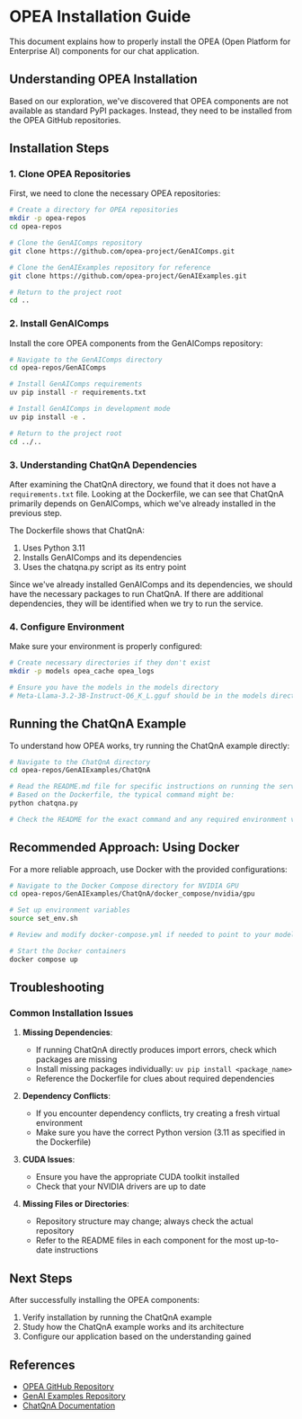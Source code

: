 # OPEA Installation Guide

This document explains how to properly install the OPEA (Open Platform for Enterprise AI) components for our chat application.

## Understanding OPEA Installation

Based on our exploration, we've discovered that OPEA components are not available as standard PyPI packages. Instead, they need to be installed from the OPEA GitHub repositories.

## Installation Steps

### 1. Clone OPEA Repositories

First, we need to clone the necessary OPEA repositories:

```bash
# Create a directory for OPEA repositories
mkdir -p opea-repos
cd opea-repos

# Clone the GenAIComps repository
git clone https://github.com/opea-project/GenAIComps.git

# Clone the GenAIExamples repository for reference
git clone https://github.com/opea-project/GenAIExamples.git

# Return to the project root
cd ..
```

### 2. Install GenAIComps

Install the core OPEA components from the GenAIComps repository:

```bash
# Navigate to the GenAIComps directory
cd opea-repos/GenAIComps

# Install GenAIComps requirements
uv pip install -r requirements.txt

# Install GenAIComps in development mode
uv pip install -e .

# Return to the project root
cd ../..
```

### 3. Understanding ChatQnA Dependencies

After examining the ChatQnA directory, we found that it does not have a `requirements.txt` file. Looking at the Dockerfile, we can see that ChatQnA primarily depends on GenAIComps, which we've already installed in the previous step.

The Dockerfile shows that ChatQnA:
1. Uses Python 3.11
2. Installs GenAIComps and its dependencies
3. Uses the chatqna.py script as its entry point

Since we've already installed GenAIComps and its dependencies, we should have the necessary packages to run ChatQnA. If there are additional dependencies, they will be identified when we try to run the service.

### 4. Configure Environment

Make sure your environment is properly configured:

```bash
# Create necessary directories if they don't exist
mkdir -p models opea_cache opea_logs

# Ensure you have the models in the models directory
# Meta-Llama-3.2-3B-Instruct-Q6_K_L.gguf should be in the models directory
```

## Running the ChatQnA Example

To understand how OPEA works, try running the ChatQnA example directly:

```bash
# Navigate to the ChatQnA directory
cd opea-repos/GenAIExamples/ChatQnA

# Read the README.md file for specific instructions on running the service
# Based on the Dockerfile, the typical command might be:
python chatqna.py

# Check the README for the exact command and any required environment variables
```

## Recommended Approach: Using Docker

For a more reliable approach, use Docker with the provided configurations:

```bash
# Navigate to the Docker Compose directory for NVIDIA GPU
cd opea-repos/GenAIExamples/ChatQnA/docker_compose/nvidia/gpu

# Set up environment variables
source set_env.sh

# Review and modify docker-compose.yml if needed to point to your models

# Start the Docker containers
docker compose up
```

## Troubleshooting

### Common Installation Issues

1. **Missing Dependencies**:
   - If running ChatQnA directly produces import errors, check which packages are missing
   - Install missing packages individually: `uv pip install <package_name>`
   - Reference the Dockerfile for clues about required dependencies

2. **Dependency Conflicts**:
   - If you encounter dependency conflicts, try creating a fresh virtual environment
   - Make sure you have the correct Python version (3.11 as specified in the Dockerfile)

3. **CUDA Issues**:
   - Ensure you have the appropriate CUDA toolkit installed
   - Check that your NVIDIA drivers are up to date

4. **Missing Files or Directories**:
   - Repository structure may change; always check the actual repository
   - Refer to the README files in each component for the most up-to-date instructions

## Next Steps

After successfully installing the OPEA components:

1. Verify installation by running the ChatQnA example
2. Study how the ChatQnA example works and its architecture
3. Configure our application based on the understanding gained

## References

- [OPEA GitHub Repository](https://github.com/opea-project/GenAIComps)
- [GenAI Examples Repository](https://github.com/opea-project/GenAIExamples)
- [ChatQnA Documentation](https://opea-project.github.io/latest/tutorial/ChatQnA/ChatQnA_Guide.html) 